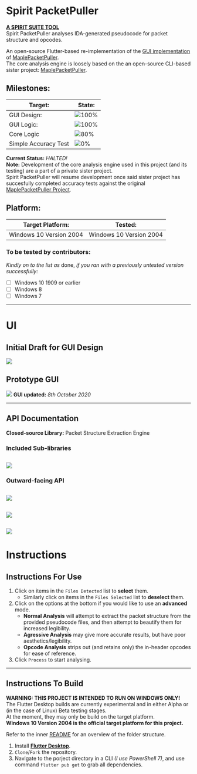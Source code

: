 # Spirit PacketPuller
[**A SPIRIT SUITE TOOL**](https://github.com/KOOKIIEStudios/SpiritSuite)\
Spirit PacketPuller analyses IDA-generated pseudocode for packet structure and opcodes.

An open-source Flutter-based re-implementation of the [GUI implementation](https://github.com/KOOKIIEStudios/Spirit-PacketPuller-OLD) of [MaplePacketPuller](https://github.com/Bratah123/MaplePacketPuller).\
The core analysis engine is loosely based on the an open-source CLI-based sister project: [MaplePacketPuller](https://github.com/Bratah123/MaplePacketPuller).

## Milestones:
Target: | State: |
---|---
GUI Design: | ![100%](https://progress-bar.dev/100)
GUI Logic: | ![100%](https://progress-bar.dev/100)
Core Logic | ![80%](https://progress-bar.dev/80)
Simple Accuracy Test | ![0%](https://progress-bar.dev/0)

**Current Status:** *HALTED!*\
**Note:** Development of the core analysis engine used in this project (and its testing) are a part of a private sister project.\
Spirit PacketPuller will resume development once said sister project has succesfully completed accuracy tests against the original [MaplePacketPuller Project](https://github.com/Bratah123/MaplePacketPuller).

## Platform:
Target Platform: | Tested: |
---|---
Windows 10 Version 2004 | Windows 10 Version 2004

### To be tested by contributors:
*Kindly on to the list as* done, *if you ran with a previously untested version successfully:*
- [ ] Windows 10 1909 or earlier
- [ ] Windows 8
- [ ] Windows 7

---
# UI
## Initial Draft for GUI Design
![](https://i.imgur.com/OMbChUD.png)

## Prototype GUI
![](https://i.imgur.com/1A5tMq0.png)
**GUI updated:** *8th October 2020*

---
## API Documentation
**Closed-source Library:** Packet Structure Extraction Engine

### Included Sub-libraries
![](https://i.imgur.com/OQc0sGX.png)
---
### Outward-facing API
![](https://i.imgur.com/8q6v8uB.png)
---
![](https://i.imgur.com/DQWop8j.png)
---
![](https://i.imgur.com/ruVJMtW.png)
---
# Instructions
## Instructions For Use
1. Click on items in the `Files Detected` list to **select** them.
    - Similarly click on items in the `Files Selected` list to **deselect** them.
2. Click on the options at the bottom if you would like to use an **advanced** mode.
    - **Normal Analysis** will attempt to extract the packet structure from the provided pseudocode files, and then attempt to beautify them for increased legibility.
    - **Agressive Analysis** may give more accurate results, but have poor aesthetics/legibility.
    - **Opcode Analysis** strips out (and retains only) the in-header opcodes for ease of reference.
3. Click `Process` to start analysing.

---

## Instructions To Build
**WARNING: THIS PROJECT IS INTENDED TO RUN ON WINDOWS ONLY!**\
The Flutter Desktop builds are currently experimental and in either Alpha or (in the case of Linux) Beta testing stages.\
At the moment, they may only be build on the target platform.\
**Windows 10 Version 2004 is the official target platform for this project.**

Refer to the inner [README](https://github.com/KOOKIIEStudios/Spirit-PacketPuller/tree/main/SpiritPacketPuller) for an overview of the folder structure.

1. Install [**Flutter Desktop**](https://flutter.dev/desktop).
2. `Clone`/`Fork` the repository.
3. Navigate to the porject directory in a CLI *(I use PowerShell 7)*, and use command `flutter pub get` to grab all dependencies.

